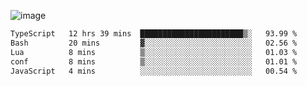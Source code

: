 ![image](https://github-profile-trophy.vercel.app/?username=CMOISDEAD&theme=kimbie_dark&row=1&no-frame=true&margin-w=15&margin-h=15)
<!--START_SECTION:waka-->

```txt
TypeScript   12 hrs 39 mins  ███████████████████████▒░   93.99 %
Bash         20 mins         ▓░░░░░░░░░░░░░░░░░░░░░░░░   02.56 %
Lua          8 mins          ▒░░░░░░░░░░░░░░░░░░░░░░░░   01.03 %
conf         8 mins          ▒░░░░░░░░░░░░░░░░░░░░░░░░   01.01 %
JavaScript   4 mins          ░░░░░░░░░░░░░░░░░░░░░░░░░   00.54 %
```

<!--END_SECTION:waka--> 
